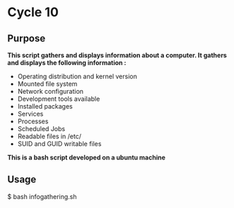 
<h1> Cycle 10</h1>
<h2> Purpose</h2>

<b> This script gathers and displays information about a computer. It gathers and displays the following information :</b> <br>

- Operating distribution and kernel version <br>
- Mounted file system <br>
- Network configuration <br>
- Development tools available <br>
- Installed packages <br>
- Services <br>
- Processes <br>
- Scheduled Jobs <br>
- Readable files in /etc/ <br>
- SUID and GUID writable files <br>

<b> This is a bash script developed on a ubuntu machine </b> <br>
<h2> Usage</h2>

$ bash infogathering.sh
